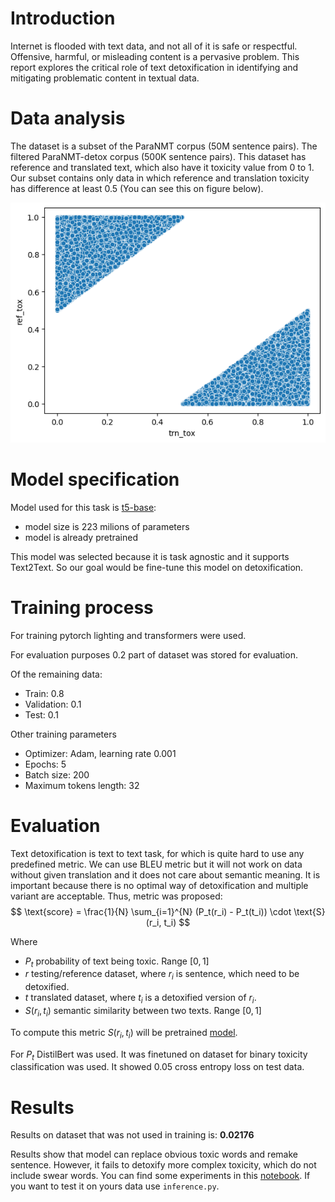 # Introduction

Internet is flooded with text data, and not all of it is safe or respectful. Offensive, harmful, or misleading content is a pervasive problem. This report explores the critical role of text detoxification in identifying and mitigating problematic content in textual data.

# Data analysis

The dataset is a subset of the ParaNMT corpus (50M sentence pairs). The filtered ParaNMT-detox corpus (500K sentence pairs). This dataset has reference and translated text, which also have it toxicity value from 0 to 1. Our subset contains only data in which reference and translation toxicity has difference at least 0.5 (You can see this on figure below).

![Figure 1](./figures/data_toxicity.png)

# Model specification

Model used for this task is [t5-base](https://huggingface.co/t5-base):
- model size is 223 milions of parameters
- model is already pretrained

This model was selected because it is task agnostic and it supports Text2Text. So our goal would be fine-tune this model on detoxification.

# Training process

For training pytorch lighting and transformers were used.

For evaluation purposes 0.2 part of dataset was stored for evaluation.

Of the remaining data:
- Train: 0.8
- Validation: 0.1
- Test: 0.1

Other training parameters


- Optimizer: Adam, learning rate 0.001
- Epochs: 5
- Batch size: 200
- Maximum tokens length: 32

# Evaluation

Text detoxification is text to text task, for which is quite hard to use any predefined metric. We can use BLEU metric but it will not work on data without given translation and it does not care about semantic meaning. It is important because there is no optimal way of detoxification and multiple variant are acceptable. Thus, metric was proposed:
$$
    \text{score} = \frac{1}{N} \sum_{i=1}^{N} (P_t(r_i) - P_t(t_i)) \cdot \text{S}(r_i, t_i)
$$

Where 
- $P_t$ probability of text being toxic. Range $[0, 1]$
- $r$ testing/reference dataset, where $r_i$ is sentence, which need to be detoxified.
- $t$ translated dataset, where $t_i$ is a detoxified version of $r_i$. 
- $S(r_i, t_i)$ semantic similarity between two texts. Range $[0, 1]$

To compute this metric $S(r_i, t_i)$ will be pretrained [model](https://www.sbert.net/).

For $P_t$ DistilBert was used. It was finetuned on dataset for binary toxicity classification was used. It showed 0.05 cross entropy loss on test data.

# Results
Results on dataset that was not used in training is: __0.02176__

Results show that model can replace obvious toxic words and remake sentence. However, it fails to detoxify more complex toxicity, which do not include swear words. You can find some experiments in this [notebook](../notebooks/3.0-FinalSolutionExploration.ipynb). If you want to test it on yours data use `inference.py`.